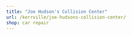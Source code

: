 ```yaml
---
title: "Joe Hudson's Collision Center"
url: /kerrville/joe-hudsons-collision-center/
shop: car repair
---
```

